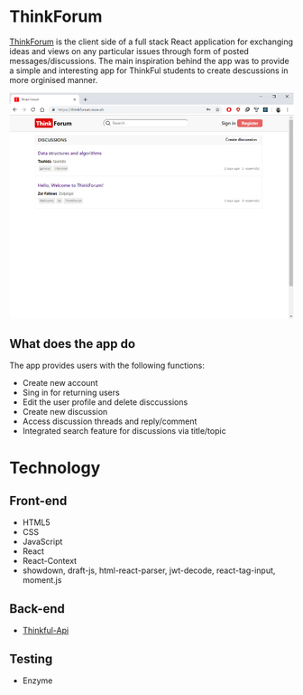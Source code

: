
# ThinkForum 

[ThinkForum](https://thinkforum.now.sh/) is the client side of a full stack React application for 
exchanging ideas and views on any particular issues through form of posted messages/discussions. 
The main inspiration behind the app was to provide a simple and interesting app for ThinkFul 
students to create descussions in more orginised manner.

![alt text](screenshots/landing-page.png "Landing page")

## What does the app do

The app provides users with the following functions:

* Create new account
* Sing in for returning users
* Edit the user profile and delete disccussions 
* Create new discussion
* Access discussion threads and reply/comment 
* Integrated search feature for discussions via title/topic

# Technology
## Front-end

* HTML5
* CSS
* JavaScript
* React
* React-Context
* showdown, draft-js, html-react-parser, jwt-decode, react-tag-input, moment.js

## Back-end

* [Thinkful-Api](https://github.com/ZolFallows/thinkforum-server)

## Testing

* Enzyme
